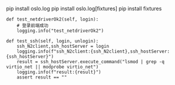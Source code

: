 pip install oslo.log
pip install oslo.log[fixtures]
pip install fixtures



    def test_netdriverOk2(self, login):
        # 登录前端成功
        logging.info("test_netdriverOk2")

    def test_ssh(self, login, unlogin):
        ssh_N2client,ssh_hostServer = login
        logging.info(f"ssh_N2client:{ssh_N2client},ssh_hostServer:{ssh_hostServer}")
        result = ssh_hostServer.execute_command("lsmod | grep -q virtio_net || modprobe virtio_net")
        logging.info(f"result:{result}")
        assert result == ""
